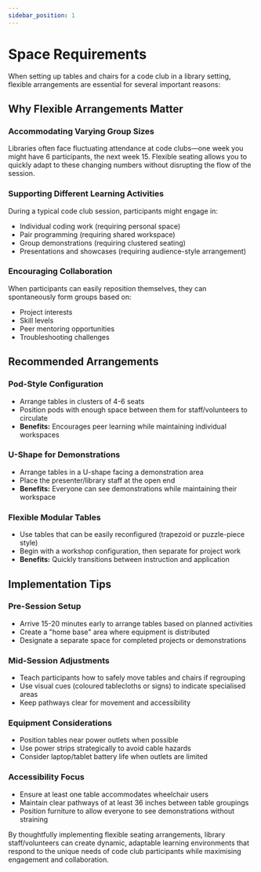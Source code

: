 ```yaml
---
sidebar_position: 1
---
```


# Space Requirements

When setting up tables and chairs for a code club in a library setting, flexible arrangements are essential for several important reasons:

## Why Flexible Arrangements Matter

### Accommodating Varying Group Sizes

Libraries often face fluctuating attendance at code clubs—one week you might have 6 participants, the next week 15. Flexible seating allows you to quickly adapt to these changing numbers without disrupting the flow of the session.

### Supporting Different Learning Activities

During a typical code club session, participants might engage in:

- Individual coding work (requiring personal space)
- Pair programming (requiring shared workspace)
- Group demonstrations (requiring clustered seating)
- Presentations and showcases (requiring audience-style arrangement)

### Encouraging Collaboration

When participants can easily reposition themselves, they can spontaneously form groups based on:

- Project interests
- Skill levels
- Peer mentoring opportunities
- Troubleshooting challenges

## Recommended Arrangements

### Pod-Style Configuration

- Arrange tables in clusters of 4-6 seats
- Position pods with enough space between them for staff/volunteers to circulate
- **Benefits:** Encourages peer learning while maintaining individual workspaces

### U-Shape for Demonstrations

- Arrange tables in a U-shape facing a demonstration area
- Place the presenter/library staff at the open end
- **Benefits:** Everyone can see demonstrations while maintaining their workspace

### Flexible Modular Tables

- Use tables that can be easily reconfigured (trapezoid or puzzle-piece style)
- Begin with a workshop configuration, then separate for project work
- **Benefits:** Quickly transitions between instruction and application

## Implementation Tips

### Pre-Session Setup

- Arrive 15-20 minutes early to arrange tables based on planned activities
- Create a "home base" area where equipment is distributed
- Designate a separate space for completed projects or demonstrations

### Mid-Session Adjustments

- Teach participants how to safely move tables and chairs if regrouping
- Use visual cues (coloured tablecloths or signs) to indicate specialised areas
- Keep pathways clear for movement and accessibility

### Equipment Considerations

- Position tables near power outlets when possible
- Use power strips strategically to avoid cable hazards
- Consider laptop/tablet battery life when outlets are limited

### Accessibility Focus

- Ensure at least one table accommodates wheelchair users
- Maintain clear pathways of at least 36 inches between table groupings
- Position furniture to allow everyone to see demonstrations without straining

By thoughtfully implementing flexible seating arrangements, library staff/volunteers can create dynamic, adaptable learning environments that respond to the unique needs of code club participants while maximising engagement and collaboration.